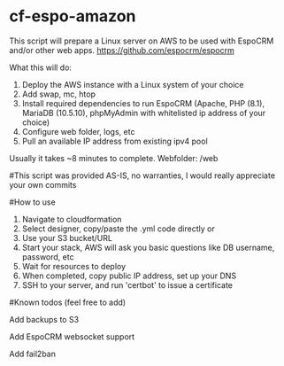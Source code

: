 # cf-espo-amazon

This script will prepare a Linux server on AWS to be used with EspoCRM and/or other web apps.
https://github.com/espocrm/espocrm

What this will do:
1. Deploy the AWS instance with a Linux system of your choice
2. Add swap, mc, htop
3. Install required dependencies to run EspoCRM (Apache, PHP (8.1), MariaDB (10.5.10), phpMyAdmin with whitelisted ip address of your choice)
4. Configure web folder, logs, etc
5. Pull an available IP address from existing ipv4 pool

Usually it takes ~8 minutes to complete. Webfolder: /web

#This script was provided AS-IS, no warranties, I would really appreciate your own commits



#How to use
1. Navigate to cloudformation
2. Select designer, copy/paste the .yml code directly
or
2. Use your S3 bucket/URL
3. Start your stack, AWS will ask you basic questions like DB username, password, etc
4. Wait for resources to deploy
5. When completed, copy public IP address, set up your DNS
6. SSH to your server, and run 'certbot' to issue a certificate

#Known todos (feel free to add)

Add backups to S3

Add EspoCRM websocket support

Add fail2ban
